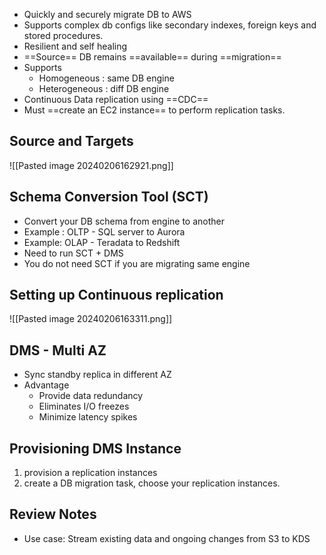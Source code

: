 - Quickly and securely migrate DB to AWS
- Supports complex db configs like secondary indexes, foreign keys and stored procedures.
- Resilient and self healing 
- ==Source== DB remains ==available== during ==migration== 
- Supports 
	- Homogeneous : same DB engine
	- Heterogeneous : diff DB engine 
- Continuous Data replication using ==CDC== 
- Must ==create an EC2 instance== to perform replication tasks.

## Source and Targets 
![[Pasted image 20240206162921.png]]

## Schema Conversion Tool (SCT)
- Convert your DB schema from engine to another
- Example : OLTP - SQL server to Aurora 
- Example: OLAP - Teradata to Redshift 
- Need to run SCT + DMS 
- You do not need SCT if you are migrating same engine 

## Setting up Continuous replication 
![[Pasted image 20240206163311.png]]

## DMS - Multi AZ  
- Sync standby replica in different AZ 
- Advantage 
	- Provide data redundancy 
	- Eliminates I/O freezes
	- Minimize latency spikes

## Provisioning DMS Instance 
1. provision a replication instances
2. create a DB migration task, choose your replication instances. 

## Review Notes 
- Use case: Stream existing data and ongoing changes from S3 to KDS